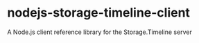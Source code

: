 # nodejs-storage-timeline-client
A Node.js client reference library for the Storage.Timeline server
